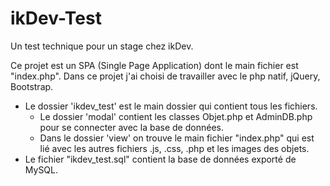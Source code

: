 # ikDev-Test
Un test technique pour un stage chez ikDev.

Ce projet est un SPA (Single Page Application) dont le main fichier est "index.php".
Dans ce projet j'ai choisi de travailler avec le php natif, jQuery, Bootstrap.

- Le dossier 'ikdev_test' est le main dossier qui contient tous les fichiers.
    - Le dossier 'modal' contient les classes Objet.php et AdminDB.php pour se connecter avec la base de données.
    - Dans le dossier 'view' on trouve le main fichier "index.php" qui est lié avec les autres fichiers .js, .css, .php et les images des objets.
- Le fichier "ikdev_test.sql" contient la base de données exporté de MySQL.
